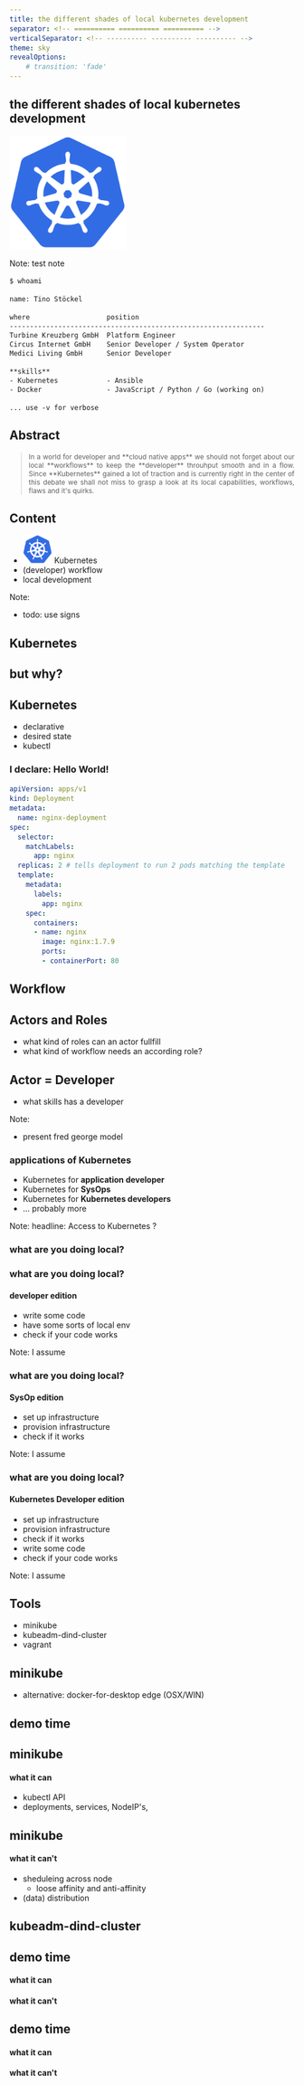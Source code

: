 ```yaml
---
title: the different shades of local kubernetes development
separator: <!-- ========== ========== ========== -->
verticalSeparator: <!-- ---------- ---------- ---------- -->
theme: sky
revealOptions:
    # transition: 'fade'
---
```


## the different shades of local kubernetes development

<img
    src="media/kube-logo.svg"
    height="200"
    style=" box-shadow: none; border: none;"
/>

Note: test note

<!-- ========== ========== ========== -->

``` shell
$ whoami

name: Tino Stöckel

where                   position
---------------------------------------------------------------
Turbine Kreuzberg GmbH  Platform Engineer
Circus Internet GmbH    Senior Developer / System Operator
Medici Living GmbH      Senior Developer

**skills**
- Kubernetes            - Ansible
- Docker                - JavaScript / Python / Go (working on)

... use -v for verbose

```

<!-- ========== ========== ========== -->

## Abstract
<blockquote style="font-size: .85em; text-align: justify;">
In a world for developer and **cloud native apps** we should not forget about our local **workflows** to keep the **developer** throuhput smooth and in a flow. Since **Kubernetes** gained a lot of traction and is currently right in the center of this debate we shall not miss to grasp a look at its local capabilities, workflows, flaws and it's quirks.
</blockquote>

<!-- ========== ========== ========== -->

## Content
<ul>
    <li>
        <img src="media/kube-logo.svg" height="50" style="box-shadow: none; border: none; margin: 0;">
        <span>Kubernetes</span>
    </li>
    <li>(developer) workflow</li>
    <li>local development</li>
</ul>

Note:
- todo: use signs

<!-- ========== ========== ========== -->

## Kubernetes
## but why?

<!-- ========== ========== ========== -->

## Kubernetes
- declarative
- desired state
- kubectl

<!-- ---------- ---------- ---------- -->

### I declare: Hello World!

``` yaml
apiVersion: apps/v1
kind: Deployment
metadata:
  name: nginx-deployment
spec:
  selector:
    matchLabels:
      app: nginx
  replicas: 2 # tells deployment to run 2 pods matching the template
  template:
    metadata:
      labels:
        app: nginx
    spec:
      containers:
      - name: nginx
        image: nginx:1.7.9
        ports:
        - containerPort: 80
```

<!-- ========== ========== ========== -->

## Workflow

<!-- ========== ========== ========== -->

## Actors and Roles
- what kind of roles can an actor fullfill
- what kind of workflow needs an according role?

<!-- ---------- ---------- ---------- -->

## Actor = Developer
- what skills has a developer

Note:
- present fred george model

<!-- ========== ========== ========== -->

### applications of Kubernetes
- Kubernetes for **application developer**
- Kubernetes for **SysOps**
- Kubernetes for **Kubernetes developers**
- ... probably more

Note:
headline: Access to Kubernetes ?

<!-- ========== ========== ========== -->

### what are you doing local?

<!-- ---------- ---------- ---------- -->

### what are you doing local?
#### developer edition

- write some code
- have some sorts of local env
- check if your code works

Note: I assume

<!-- ---------- ---------- ---------- -->

### what are you doing local?
#### SysOp edition

- set up infrastructure
- provision infrastructure
- check if it works

Note: I assume

<!-- ---------- ---------- ---------- -->

### what are you doing local?
#### Kubernetes Developer edition

- set up infrastructure
- provision infrastructure
- check if it works
- write some code
- check if your code works

Note: I assume

<!-- ========== ========== ========== -->
## Tools

- minikube
- kubeadm-dind-cluster
- vagrant

<!-- ========== ========== ========== -->

## minikube

- alternative: docker-for-desktop edge (OSX/WIN)

<!-- ========== ========== ========== -->

## demo time

<!-- ========== ========== ========== -->

## minikube
#### what it can
- kubectl API
- deployments, services, NodeIP's, 

<!-- ========== ========== ========== -->

## minikube
#### what it can't

- sheduleing across node
    - loose affinity and anti-affinity
- (data) distribution

<!-- ========== ========== ========== -->

## kubeadm-dind-cluster

<!-- ========== ========== ========== -->

## demo time

<!-- ========== ========== ========== -->

#### what it can
#### what it can't

<!-- ========== ========== ========== -->

## demo time

<!-- ========== ========== ========== -->

#### what it can
#### what it can't
